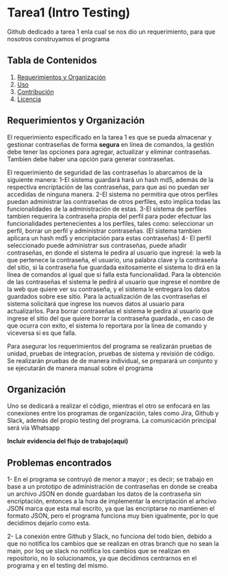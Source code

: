 # Tarea1 (Intro Testing)
Github dedicado a tarea 1 enla cual se nos dio un requerimiento, para que nosotros construyamos el programa

## Tabla de Contenidos

1. [Requerimientos y Organización](#instalación)
2. [Uso](#uso)
3. [Contribución](#contribución)
4. [Licencia](#licencia)

## Requerimientos y Organización

El requerimiento especificado en la tarea 1 es que se pueda almacenar y gestionar contraseñas de forma **segura** en línea de comandos, la gestión debe tener las opciones para agregar, actualizar y eliminar contraseñas. Tambien debe haber una opción para generar contraseñas.

El requerimiento de seguridad de las contraseñas lo abarcamos de la siguiente manera:
1-El sistema guardará hará un hash md5, además de la respectiva encriptación de las contraseñas, para que asi no puedan ser accedidas de ninguna manera.
2-El sistema no permitira que otros perfiles puedan administrar las contraseñas de otros perfiles, esto implica todas las funcionalidades de la administración de estas.
3-El sistema de perfiles tambien requerira la contraseña propia del perfil para poder efectuar las funcionalidades pertenecientes a los perfiles, tales como: seleccionar un perfil, borrar un perfil y administrar contraseñas. (El sistema tambien aplicara un hash md5 y encriptación para estas contraseñas)
4- El perfil seleccionado puede administrar sus contraseñas, puede añadir contraseñas, en donde el sistema le pedira al usuario que ingresé: la web la que pertenece la contraseña, el usuario, una palabra clave y la contraseña del sitio, si la contraseña fue guardada exitosamente el sistema lo dirá en la línea de comandos al igual que si falla esta funcionalidad. Para la obtención de las contraseñas el sistema le pedirá al usuario que ingrese el nombre de la web que quiere ver su contraseña, y el sistema le entregara los datos guardados sobre ese sitio. Para la actualización de las cvontraseñas el sistema solicitará que ingrese los nuevos datos al usuario para actualizarlos. Para borrar contraseñas el sistema le pedira al usuario que ingrese el sitio del que quiere borrar la contraseña guardada., en caso de que ocurra con exito, el sistema lo reportara por la linea de comando y viceversa si es que falla.

Para asegurar los requerimientos del programa se realizarán pruebas de unidad, pruebas de integracíon, pruebas de sistema y revisión de código. Se realizarán pruebas de de manera individual, se preparará un conjunto y se ejecutarán de manera manual sobre el programa

## Organización

Uno se dedicará a realizar el código, mientras el otro se enfocará en las conexiones entre los programas de organización, tales como Jira, Github y Slack, además del propio testing del programa. La comunicación principal será vía Whatsapp

**Incluir evidencia del flujo de trabajo(aqui)**

## Problemas encontrados

1- En el programa se contruyó de menor a mayor ; es decir; se trabajo en base a un prototipo de administración de contraseñas en donde se creaba un archivo JSON en donde guardaban los datos de la contraseña sin encriptación, entonces a la hora de implementar la encriptación el arhcivo JSON marca que esta mal escrito, ya que las encriptarse no mantienen el formato JSON, pero el programa funciona muy bien igualmente, por lo que decidimos dejarlo como esta.

2- La conexión entre Github y Slack, no funciona del todo bien, debido a que no notifica los cambios que se realizan en otras branch que no sean la main, por loq ue slack no notifica los cambios que se realizan en repositorio, no lo solucionamos, ya que decidimos centrarnos en el programa y en el testing del mismo.


